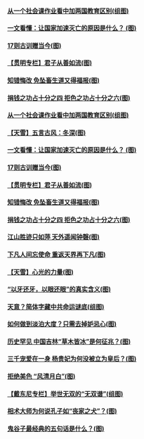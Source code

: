 #### [从一个社会课作业看中加两国教育区别(组图)](../pages/p7/951563.md?t=12031751) 
#### [一文看懂：让国家加速灭亡的原因是什么？ (图)](../pages/p7/954338.md?t=12031751) 
#### [17则古训赠当今(图)](../pages/p7/938210.md?t=12031751) 
#### [【贯明专栏】君子从善如流(图)](../pages/p7/951456.md?t=12031751) 
#### [知错悔改 免坠畜生道又得福报(图)](../pages/p7/954233.md?t=12031751) 
#### [捐钱之功占十分之四 拒色之功占十分之六(图)](../pages/p7/954235.md?t=12031751) 
#### [从一个社会课作业看中加两国教育区别(组图)](../pages/p7/951563.md?t=12031751) 
#### [【天雪】五言古风：冬深(图)](../pages/p7/954527.md?t=12031751) 
#### [一文看懂：让国家加速灭亡的原因是什么？ (图)](../pages/p7/954338.md?t=12031751) 
#### [17则古训赠当今(图)](../pages/p7/938210.md?t=12031751) 
#### [【贯明专栏】君子从善如流(图)](../pages/p7/951456.md?t=12031751) 
#### [知错悔改 免坠畜生道又得福报(图)](../pages/p7/954233.md?t=12031751) 
#### [捐钱之功占十分之四 拒色之功占十分之六(图)](../pages/p7/954235.md?t=12031751) 
#### [江山胜迹只如萍 天外遥闻钟磬(图)](../pages/p7/953355.md?t=12031751) 
#### [下凡人间忘使命 重返天界再下凡(图)](../pages/p7/954121.md?t=12031751) 
#### [【天雪】心光的力量(图)](../pages/p7/954067.md?t=12031751) 
#### [“以牙还牙，以眼还眼”的真实含义(图)](../pages/p7/954029.md?t=12031751) 
#### [天意？简体字藏中共命运谜底(组图)](../pages/p7/953906.md?t=12031751) 
#### [如何做到淡泊大度？只需去掉妒忌心(图)](../pages/p7/953935.md?t=12031751) 
#### [历史罕见 中国吉林“草木皆冰”是何征兆？(图)](../pages/p7/954041.md?t=12031751) 
#### [三千宠爱在一身 杨贵妃为何没被立为皇后？(图)](../pages/p7/953213.md?t=12031751) 
#### [拒绝美色 “风清月白”(图)](../pages/p7/954019.md?t=12031751) 
#### [【戴东尼专栏】举世无双的“无双谱”(组图)](../pages/p7/948004.md?t=12031751) 
#### [相术大师为何说孔子如“丧家之犬”？(图)](../pages/p7/953826.md?t=12031751) 
#### [鬼谷子最经典的五句话是什么？(图)](../pages/p7/953849.md?t=12031751) 
